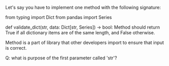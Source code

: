 Let's say you have to implement one method with the following signature:

from typing import Dict
from pandas import Series

def validate_dict(str, data: Dict[str, Series]) -> bool:
Method should return True if all dictionary items are of the same length, and False otherwise.

Method is a part of library that other developers import to ensure that input is correct.

Q: what is purpose of the first parameter called 'str'?



